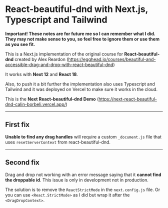 # React-beautiful-dnd with Next.js, Typescript and Tailwind

**Important! These notes are for future me so I can remember what I did. They may not make sense to you, so feel free to ignore them or use them as you see fit.**

This is a Next.js implementation of the original course for **React-beautiful-dnd** created by Alex Reardon (https://egghead.io/courses/beautiful-and-accessible-drag-and-drop-with-react-beautiful-dnd)

It works with **Next 12** and **React 18**.

Also, to push it a bit further the implementation also uses Typescript and Tailwind and it was deployed on Vercel to make sure it works in the cloud.

This is the **Next React-beautiful-dnd Demo** (https://next-react-beautiful-dnd-calin-borbeli.vercel.app/)

---

## First fix

**Unable to find any drag handles** will require a custom `_document.js` file that uses `resetServerContext` from react-beautiful-dnd.

---

## Second fix

Drag and drop not working with an error message saying that it **cannot find the droppable id**. This issue is only in development not in production.

The solution is to remove the `ReactStrictMode` in the `next.config.js` file. Or you can use `<React.StrictMode>` as I did but wrap it after the `<DragDropContext>`.
